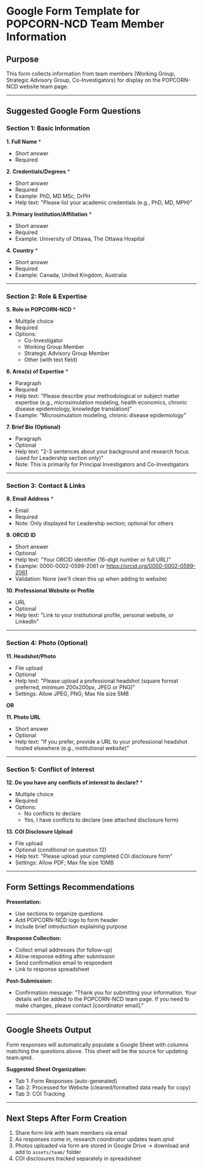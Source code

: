 # Google Form Template for POPCORN-NCD Team Member Information

## Purpose
This form collects information from team members (Working Group, Strategic Advisory Group, Co-Investigators) for display on the POPCORN-NCD website team page.

---

## Suggested Google Form Questions

### Section 1: Basic Information

**1. Full Name** *
- Short answer
- Required

**2. Credentials/Degrees** *
- Short answer
- Required
- Example: PhD, MD MSc, DrPH
- Help text: "Please list your academic credentials (e.g., PhD, MD, MPH)"

**3. Primary Institution/Affiliation** *
- Short answer
- Required
- Example: University of Ottawa, The Ottawa Hospital

**4. Country** *
- Short answer
- Required
- Example: Canada, United Kingdom, Australia

---

### Section 2: Role & Expertise

**5. Role in POPCORN-NCD** *
- Multiple choice
- Required
- Options:
  - Co-Investigator
  - Working Group Member
  - Strategic Advisory Group Member
  - Other (with text field)

**6. Area(s) of Expertise** *
- Paragraph
- Required
- Help text: "Please describe your methodological or subject matter expertise (e.g., microsimulation modeling, health economics, chronic disease epidemiology, knowledge translation)"
- Example: "Microsimulation modeling, chronic disease epidemiology"

**7. Brief Bio (Optional)**
- Paragraph
- Optional
- Help text: "2-3 sentences about your background and research focus (used for Leadership section only)"
- Note: This is primarily for Principal Investigators and Co-Investigators

---

### Section 3: Contact & Links

**8. Email Address** *
- Email
- Required
- Note: Only displayed for Leadership section; optional for others

**9. ORCID ID**
- Short answer
- Optional
- Help text: "Your ORCID identifier (16-digit number or full URL)"
- Example: 0000-0002-0599-2061 or https://orcid.org/0000-0002-0599-2061
- Validation: None (we'll clean this up when adding to website)

**10. Professional Website or Profile**
- URL
- Optional
- Help text: "Link to your institutional profile, personal website, or LinkedIn"

---

### Section 4: Photo (Optional)

**11. Headshot/Photo**
- File upload
- Optional
- Help text: "Please upload a professional headshot (square format preferred, minimum 200x200px, JPEG or PNG)"
- Settings: Allow JPEG, PNG; Max file size 5MB

**OR**

**11. Photo URL**
- Short answer
- Optional
- Help text: "If you prefer, provide a URL to your professional headshot hosted elsewhere (e.g., institutional website)"

---

### Section 5: Conflict of Interest

**12. Do you have any conflicts of interest to declare?** *
- Multiple choice
- Required
- Options:
  - No conflicts to declare
  - Yes, I have conflicts to declare (see attached disclosure form)

**13. COI Disclosure Upload**
- File upload
- Optional (conditional on question 12)
- Help text: "Please upload your completed COI disclosure form"
- Settings: Allow PDF; Max file size 10MB

---

## Form Settings Recommendations

**Presentation:**
- Use sections to organize questions
- Add POPCORN-NCD logo to form header
- Include brief introduction explaining purpose

**Response Collection:**
- Collect email addresses (for follow-up)
- Allow response editing after submission
- Send confirmation email to respondent
- Link to response spreadsheet

**Post-Submission:**
- Confirmation message: "Thank you for submitting your information. Your details will be added to the POPCORN-NCD team page. If you need to make changes, please contact [coordinator email]."

---

## Google Sheets Output

Form responses will automatically populate a Google Sheet with columns matching the questions above. This sheet will be the source for updating team.qmd.

**Suggested Sheet Organization:**
- Tab 1: Form Responses (auto-generated)
- Tab 2: Processed for Website (cleaned/formatted data ready for copy)
- Tab 3: COI Tracking

---

## Next Steps After Form Creation

1. Share form link with team members via email
2. As responses come in, research coordinator updates team.qmd
3. Photos uploaded via form are stored in Google Drive → download and add to `assets/team/` folder
4. COI disclosures tracked separately in spreadsheet
